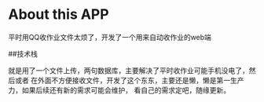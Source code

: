 # About this APP
平时用QQ收作业文件太烦了，开发了一个用来自动收作业的web端

##技术栈  

就是用了一个文件上传，两句数据库，主要解决了平时收作业可能手机没电了，然后或者
在外面不方便接收文件，开发了这个东东，主要还是懒，懒是第一生产力，如果后续还有新的需求可能会维护，
看自己的需求定吧，随缘更新。
